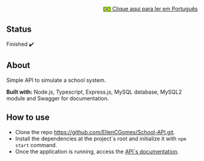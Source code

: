 <p align="right"><a href="README-pt.md"><img src="img/br-flag.png" height="20" align="center"> Clique aqui para ler em Português </a></p>

## Status 
Finished :heavy_check_mark: 

## About
Simple API to simulate a school system.

**Built with:** Node.js, Typescript, Express.js, MySQL database, MySQL2 module and Swagger for documentation.

## How to use
- Clone the repo https://github.com/EllenCGomes/School-API.git.
- Install the dependencies at the project´s root and initialize it with `npm start` command.
- Once the application is running, access the <a href="http://localhost:3005/docs/#/">API´s documentation</a>.
